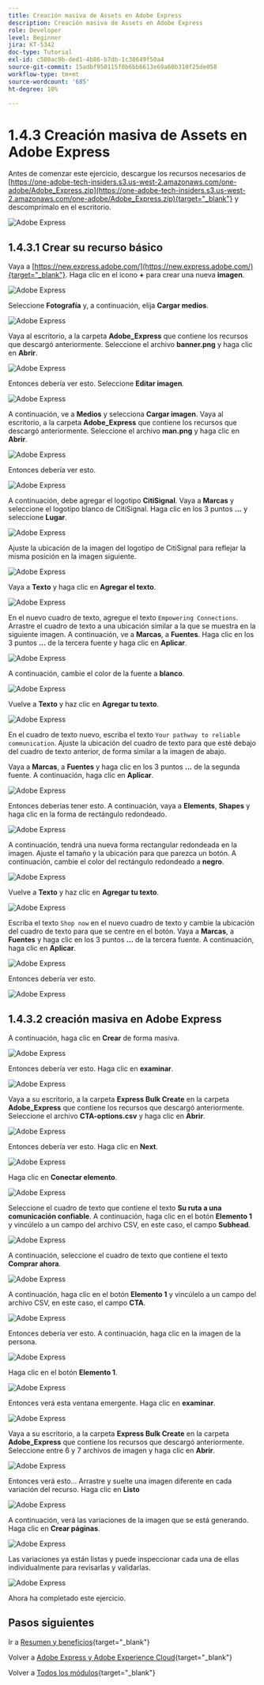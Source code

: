 ```yaml
---
title: Creación masiva de Assets en Adobe Express
description: Creación masiva de Assets en Adobe Express
role: Developer
level: Beginner
jira: KT-5342
doc-type: Tutorial
exl-id: c580ac9b-ded1-4b86-b7db-1c38649f50a4
source-git-commit: 15adbf950115f0b6bb6613e69a60b310f25de058
workflow-type: tm+mt
source-wordcount: '685'
ht-degree: 10%

---
```


# 1.4.3 Creación masiva de Assets en Adobe Express

Antes de comenzar este ejercicio, descargue los recursos necesarios de [https://one-adobe-tech-insiders.s3.us-west-2.amazonaws.com/one-adobe/Adobe_Express.zip](https://one-adobe-tech-insiders.s3.us-west-2.amazonaws.com/one-adobe/Adobe_Express.zip){target="_blank"} y descomprímalo en el escritorio.

![Adobe Express](./images/expressassets.png)

## 1.4.3.1 Crear su recurso básico

Vaya a [https://new.express.adobe.com/](https://new.express.adobe.com/){target="_blank"}. Haga clic en el icono **+** para crear una nueva **imagen**.

![Adobe Express](./images/expressbc0.png)

Seleccione **Fotografía** y, a continuación, elija **Cargar medios**.

![Adobe Express](./images/expressbc1.png)

Vaya al escritorio, a la carpeta **Adobe_Express** que contiene los recursos que descargó anteriormente. Seleccione el archivo **banner.png** y haga clic en **Abrir**.

![Adobe Express](./images/expressbc2.png)

Entonces debería ver esto. Seleccione **Editar imagen**.

![Adobe Express](./images/expressbc3.png)

A continuación, ve a **Medios** y selecciona **Cargar imagen**. Vaya al escritorio, a la carpeta **Adobe_Express** que contiene los recursos que descargó anteriormente. Seleccione el archivo **man.png** y haga clic en **Abrir**.

![Adobe Express](./images/expressbc4.png)

Entonces debería ver esto.

![Adobe Express](./images/expressbc5.png)

A continuación, debe agregar el logotipo **CitiSignal**. Vaya a **Marcas** y seleccione el logotipo blanco de CitiSignal. Haga clic en los 3 puntos **...** y seleccione **Lugar**.

![Adobe Express](./images/expressbc6.png)

Ajuste la ubicación de la imagen del logotipo de CitiSignal para reflejar la misma posición en la imagen siguiente.

![Adobe Express](./images/expressbc7.png)

Vaya a **Texto** y haga clic en **Agregar el texto**.

![Adobe Express](./images/expressbc7a.png)

En el nuevo cuadro de texto, agregue el texto `Empowering Connections`. Arrastre el cuadro de texto a una ubicación similar a la que se muestra en la siguiente imagen. A continuación, ve a **Marcas**, a **Fuentes**. Haga clic en los 3 puntos **...** de la tercera fuente y haga clic en **Aplicar**.

![Adobe Express](./images/expressbc8.png)

A continuación, cambie el color de la fuente a **blanco**.

![Adobe Express](./images/expressbc9.png)

Vuelve a **Texto** y haz clic en **Agregar tu texto**.

![Adobe Express](./images/expressbc10.png)

En el cuadro de texto nuevo, escriba el texto `Your pathway to reliable communication`. Ajuste la ubicación del cuadro de texto para que esté debajo del cuadro de texto anterior, de forma similar a la imagen de abajo.

Vaya a **Marcas**, a **Fuentes** y haga clic en los 3 puntos **...** de la segunda fuente. A continuación, haga clic en **Aplicar**.

![Adobe Express](./images/expressbc12.png)

Entonces deberías tener esto. A continuación, vaya a **Elements**, **Shapes** y haga clic en la forma de rectángulo redondeado.

![Adobe Express](./images/expressbc13.png)

A continuación, tendrá una nueva forma rectangular redondeada en la imagen. Ajuste el tamaño y la ubicación para que parezca un botón. A continuación, cambie el color del rectángulo redondeado a **negro**.

![Adobe Express](./images/expressbc14.png)

Vuelve a **Texto** y haz clic en **Agregar tu texto**.

![Adobe Express](./images/expressbc15.png)

Escriba el texto `Shop now` en el nuevo cuadro de texto y cambie la ubicación del cuadro de texto para que se centre en el botón. Vaya a **Marcas**, a **Fuentes** y haga clic en los 3 puntos **...** de la tercera fuente. A continuación, haga clic en **Aplicar**.

![Adobe Express](./images/expressbc16.png)

Entonces debería ver esto.

![Adobe Express](./images/expressbc17.png)

## 1.4.3.2 creación masiva en Adobe Express

A continuación, haga clic en **Crear** de forma masiva.

![Adobe Express](./images/expressbc18.png)

Entonces debería ver esto. Haga clic en **examinar**.

![Adobe Express](./images/expressbc19.png)

Vaya a su escritorio, a la carpeta **Express Bulk Create** en la carpeta **Adobe_Express** que contiene los recursos que descargó anteriormente. Seleccione el archivo **CTA-options.csv** y haga clic en **Abrir**.

![Adobe Express](./images/expressbc20.png)

Entonces debería ver esto. Haga clic en **Next**.

![Adobe Express](./images/expressbc21.png)

Haga clic en **Conectar elemento**.

![Adobe Express](./images/expressbc22.png)

Seleccione el cuadro de texto que contiene el texto **Su ruta a una comunicación confiable**. A continuación, haga clic en el botón **Elemento 1** y vincúlelo a un campo del archivo CSV, en este caso, el campo **Subhead**.

![Adobe Express](./images/expressbc23.png)

A continuación, seleccione el cuadro de texto que contiene el texto **Comprar ahora**.

![Adobe Express](./images/expressbc24.png)

A continuación, haga clic en el botón **Elemento 1** y vincúlelo a un campo del archivo CSV, en este caso, el campo **CTA**.

![Adobe Express](./images/expressbc25.png)

Entonces debería ver esto. A continuación, haga clic en la imagen de la persona.

![Adobe Express](./images/expressbc26.png)

Haga clic en el botón **Elemento 1**.

![Adobe Express](./images/expressbc27.png)

Entonces verá esta ventana emergente. Haga clic en **examinar**.

![Adobe Express](./images/expressbc28.png)

Vaya a su escritorio, a la carpeta **Express Bulk Create** en la carpeta **Adobe_Express** que contiene los recursos que descargó anteriormente. Seleccione entre 6 y 7 archivos de imagen y haga clic en **Abrir**.

![Adobe Express](./images/expressbc29.png)

Entonces verá esto... Arrastre y suelte una imagen diferente en cada variación del recurso. Haga clic en **Listo**

![Adobe Express](./images/expressbc31.png)

A continuación, verá las variaciones de la imagen que se está generando. Haga clic en **Crear páginas**.

![Adobe Express](./images/expressbc32.png)

Las variaciones ya están listas y puede inspeccionar cada una de ellas individualmente para revisarlas y validarlas.

![Adobe Express](./images/expressbc33.png)

Ahora ha completado este ejercicio.

## Pasos siguientes

Ir a [Resumen y beneficios](./summary.md){target="_blank"}

Volver a [Adobe Express y Adobe Experience Cloud](./express.md){target="_blank"}

Volver a [Todos los módulos](./../../../overview.md){target="_blank"}